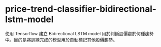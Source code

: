 # price-trend-classifier-bidirectional-lstm-model
使用 Tensorflow 建立 Bidirectional LSTM model 用於判斷股價處於何種趨勢中。目的是將訓練完成的模型用於自動標記其他股價趨勢。
